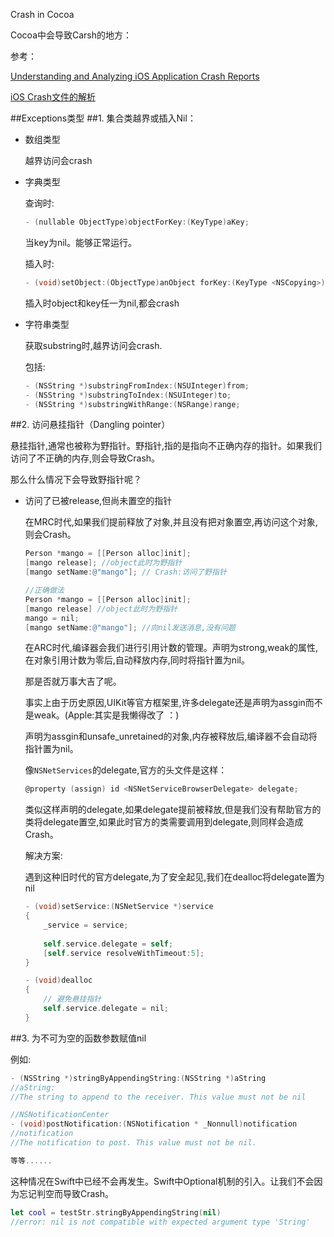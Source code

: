 Crash in Cocoa

Cocoa中会导致Carsh的地方：

参考：

[Understanding and Analyzing iOS Application Crash Reports](https://developer.apple.com/library/ios/technotes/tn2151/_index.html)

[iOS Crash文件的解析](http://www.cnblogs.com/smileEvday/p/Crash1.html)

##Exceptions类型
##1. 集合类越界或插入Nil：

- 数组类型
 
	越界访问会crash
	
- 字典类型

	查询时: 
	
	~~~objective-c
	- (nullable ObjectType)objectForKey:(KeyType)aKey;
	~~~
	当key为nil。能够正常运行。
	
	插入时: 
	
	~~~objective-c
	- (void)setObject:(ObjectType)anObject forKey:(KeyType <NSCopying>)aKey;
	~~~
	插入时object和key任一为nil,都会crash

- 字符串类型

	获取substring时,越界访问会crash.
	
	包括:
	
	~~~objective-c
	- (NSString *)substringFromIndex:(NSUInteger)from;
	- (NSString *)substringToIndex:(NSUInteger)to;
	- (NSString *)substringWithRange:(NSRange)range;  
	~~~

##2. 访问悬挂指针（Dangling pointer）

悬挂指针,通常也被称为野指针。野指针,指的是指向不正确内存的指针。如果我们访问了不正确的内存,则会导致Crash。

那么什么情况下会导致野指针呢？

- 访问了已被release,但尚未置空的指针

	在MRC时代,如果我们提前释放了对象,并且没有把对象置空,再访问这个对象,则会Crash。
	
	~~~objective-c
	Person *mango = [[Person alloc]init];
	[mango release]; //object此时为野指针
	[mango setName:@"mango"]; // Crash:访问了野指针
	
	//正确做法
	Person *mango = [[Person alloc]init];
	[mango release] //object此时为野指针
	mango = nil;
	[mango setName:@"mango"]; //向nil发送消息,没有问题
	~~~

	在ARC时代,编译器会我们进行引用计数的管理。声明为strong,weak的属性,在对象引用计数为零后,自动释放内存,同时将指针置为nil。
	
	那是否就万事大吉了呢。
	
	事实上由于历史原因,UIKit等官方框架里,许多delegate还是声明为assgin而不是weak。(Apple:其实是我懒得改了 ：)
	
	声明为assgin和unsafe_unretained的对象,内存被释放后,编译器不会自动将指针置为nil。
	
	像`NSNetServices`的delegate,官方的头文件是这样：

	~~~objective-c
	@property (assign) id <NSNetServiceBrowserDelegate> delegate;
	~~~
	
	类似这样声明的delegate,如果delegate提前被释放,但是我们没有帮助官方的类将delegate置空,如果此时官方的类需要调用到delegate,则同样会造成Crash。
	
	解决方案: 
	
	遇到这种旧时代的官方delegate,为了安全起见,我们在dealloc将delegate置为nil
	
	~~~objective-c
	- (void)setService:(NSNetService *)service
	{
	    _service = service;
	    
	    self.service.delegate = self;
	    [self.service resolveWithTimeout:5];
	}
	
	- (void)dealloc
	{
	    // 避免悬挂指针
	    self.service.delegate = nil;
	}
	~~~

##3. 为不可为空的函数参数赋值nil

例如:
	
~~~objective-c
- (NSString *)stringByAppendingString:(NSString *)aString
//aString:
//The string to append to the receiver. This value must not be nil

//NSNotificationCenter
- (void)postNotification:(NSNotification * _Nonnull)notification
//notification
//The notification to post. This value must not be nil.

等等......
~~~
	
这种情况在Swift中已经不会再发生。Swift中Optional机制的引入。让我们不会因为忘记判空而导致Crash。
	
~~~swift
let cool = testStr.stringByAppendingString(nil)
//error: nil is not compatible with expected argument type 'String'
~~~
	
